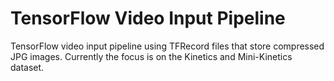 # TensorFlow Video Input Pipeline

TensorFlow video input pipeline using TFRecord files that store compressed JPG images.
Currently the focus is on the Kinetics and Mini-Kinetics dataset.


